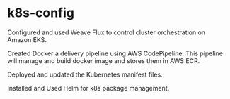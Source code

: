 # k8s-config

Configured and used Weave Flux to control cluster orchestration on Amazon EKS.

Created Docker a delivery pipeline using AWS CodePipeline. This pipeline will manage and build docker image and stores them in AWS ECR.

Deployed and updated the Kubernetes manifest files.

Installed and Used Helm for k8s package management.
